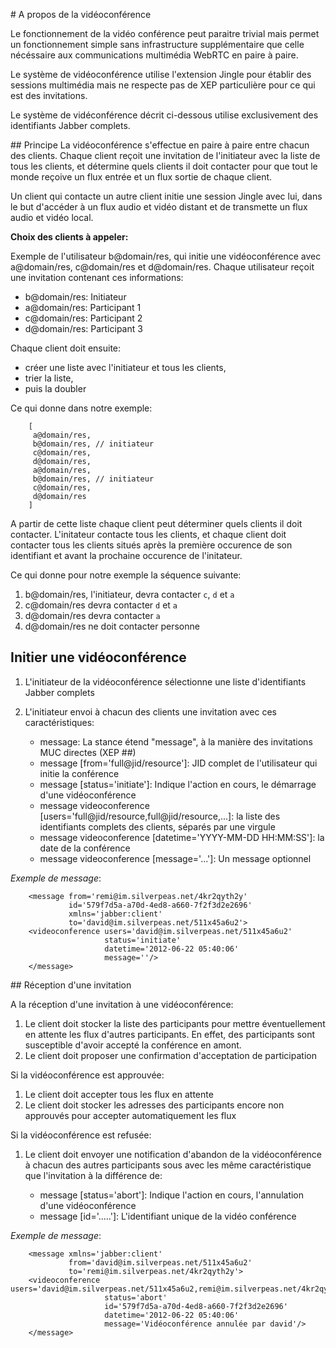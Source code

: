 # A propos de la vidéoconférence

Le fonctionnement de la vidéo conférence peut paraitre trivial mais permet un fonctionnement simple sans infrastructure supplémentaire que celle nécéssaire aux communications multimédia WebRTC en paire à paire. 

Le système de vidéoconférence utilise l'extension Jingle pour établir des sessions multimédia mais ne respecte pas de XEP particulière pour ce qui est des invitations.

Le système de vidéconférence décrit ci-dessous utilise exclusivement des identifiants Jabber complets.

## Principe
La vidéoconférence s'effectue en paire à paire entre chacun des clients. Chaque client reçoit une invitation de l'initiateur avec la liste de tous les clients, et détermine quels clients il doit contacter pour que tout le monde reçoive un flux entrée et un flux sortie de chaque client. 

Un client qui contacte un autre client initie une session Jingle avec lui, dans le but d'accéder à un flux audio et vidéo distant et de transmette un flux audio et vidéo local.

**Choix des clients à appeler:**

Exemple de l'utilisateur b@domain/res, qui initie une vidéoconférence avec a@domain/res, c@domain/res et d@domain/res. Chaque utilisateur reçoit une invitation contenant ces informations:

* b@domain/res: Initiateur 
* a@domain/res: Participant 1 
* c@domain/res: Participant 2
* d@domain/res: Participant 3

Chaque client doit ensuite:

* créer une liste avec l'initiateur et tous les clients,
* trier la liste,
* puis la doubler

Ce qui donne dans notre exemple:

        [
         a@domain/res,   
         b@domain/res, // initiateur
         c@domain/res,
         d@domain/res,
         a@domain/res,
         b@domain/res, // initiateur 
         c@domain/res,
         d@domain/res
        ]
         

A partir de cette liste chaque client peut déterminer quels clients il doit contacter. L'initateur contacte tous les clients, et chaque client doit contacter tous les clients situés après la première occurence de son identifiant et avant la prochaine occurence de l'initateur.
 
Ce qui donne pour notre exemple la séquence suivante:
 
1. b@domain/res, l'initiateur, devra contacter `c`, `d` et `a`
1. c@domain/res devra contacter `d` et `a`
1. d@domain/res devra contacter `a`
1. d@domain/res ne doit contacter personne

## Initier une vidéoconférence

1. L'initiateur de la vidéoconférence sélectionne une liste d'identifiants Jabber complets
1. L'initiateur envoi à chacun des clients une invitation avec ces caractéristiques:

    * message: La stance étend "message", à la manière des invitations MUC directes (XEP ##) 
    * message [from='full@jid/resource']: JID complet de l'utilisateur qui initie la conférence
    * message [status='initiate']: Indique l'action en cours, le démarrage d'une vidéoconférence
    * message videoconference [users='full@jid/resource,full@jid/resource,...]: la liste des identifiants complets des clients, séparés par une virgule
    * message videoconference [datetime='YYYY-MM-DD HH:MM:SS']: la date de la conférence
    * message videoconference [message='...']: Un message optionnel 

_Exemple de message_: 
           
```
    <message from='remi@im.silverpeas.net/4kr2qyth2y'
             id='579f7d5a-a70d-4ed8-a660-7f2f3d2e2696'
             xmlns='jabber:client'
             to='david@im.silverpeas.net/511x45a6u2'>
    <videoconference users='david@im.silverpeas.net/511x45a6u2'
                     status='initiate'
                     datetime='2012-06-22 05:40:06'
                     message=''/>
    </message>
```

## Réception d'une invitation

A la réception d'une invitation à une vidéoconférence:

1. Le client doit stocker la liste des participants pour mettre éventuellement en attente les flux d'autres participants. En effet, des participants sont susceptible d'avoir accepté la conférence en amont. 
1. Le client doit proposer une confirmation d'acceptation de participation

Si la vidéoconférence est approuvée:

1. Le client doit accepter tous les flux en attente
1. Le client doit stocker les adresses des participants encore non approuvés pour accepter automatiquement les flux
 
Si la vidéoconférence est refusée:

1. Le client doit envoyer une notification d'abandon de la vidéoconférence à chacun des autres participants sous avec les même caractéristique que l'invitation à la différence de:

    * message [status='abort']: Indique l'action en cours, l'annulation d'une vidéoconférence
    * message [id='.....']: L'identifiant unique de la vidéo conférence

_Exemple de message_: 
                
```
    <message xmlns='jabber:client'
             from='david@im.silverpeas.net/511x45a6u2'
             to='remi@im.silverpeas.net/4kr2qyth2y'>
    <videoconference users='david@im.silverpeas.net/511x45a6u2,remi@im.silverpeas.net/4kr2qyth2y'
                     status='abort'
                     id='579f7d5a-a70d-4ed8-a660-7f2f3d2e2696'
                     datetime='2012-06-22 05:40:06'
                     message='Vidéoconférence annulée par david'/>
    </message>
```    

    
   

        